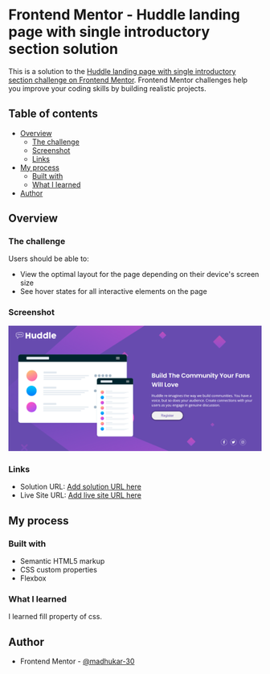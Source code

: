 # Frontend Mentor - Huddle landing page with single introductory section solution

This is a solution to the [Huddle landing page with single introductory section challenge on Frontend Mentor](https://www.frontendmentor.io/challenges/huddle-landing-page-with-a-single-introductory-section-B_2Wvxgi0). Frontend Mentor challenges help you improve your coding skills by building realistic projects. 

## Table of contents

- [Overview](#overview)
  - [The challenge](#the-challenge)
  - [Screenshot](#screenshot)
  - [Links](#links)
- [My process](#my-process)
  - [Built with](#built-with)
  - [What I learned](#what-i-learned)
 - [Author](#author)



## Overview

### The challenge

Users should be able to:

- View the optimal layout for the page depending on their device's screen size
- See hover states for all interactive elements on the page

### Screenshot

![](./ss.png)



### Links

- Solution URL: [Add solution URL here](https://github.com/madhukar-30/Huddle-landing-page.git)
- Live Site URL: [Add live site URL here](https://6443bb99de489d0b27101fc8--melodic-capybara-9baa72.netlify.app/)

## My process

### Built with

- Semantic HTML5 markup
- CSS custom properties
- Flexbox




### What I learned

I learned fill property of css.


## Author
- Frontend Mentor - [@madhukar-30](https://www.frontendmentor.io/profile/madhukar-30)



